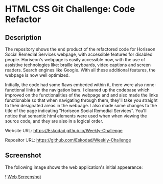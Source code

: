 # HTML CSS Git Challenge: Code Refactor

## Description

The repository shows the end product of the refactored code for Horiseon Social Remedial Services webpage, with accessible features for disabled people. Horiseon's webpage is easily accessible now, with the use of assistive technologies like: braille keyboards, video captions and screen readers. Search engines like Google. With all these additional features, the webpage is now well optimized.

Initially, the code had some flaws embeded within it, there were also none-functional links in the navigation bars. I cleaned up the codebase which improved on the functionalities of the webpage and and also made the links functionable so that when navigating through them, they'll take you straight to their designated areas in the webpage. I also made some changes to the title of the page indicating "Horiseon Social Remedial Services".  You'll notice that semantic html elements were used when when viewing the source code, and they are also in a logical order.

Website URL: https://Eskodad.github.io/Weekly-Challenge

Repositor URL: https://github.com/Eskodad/Weekly-Challenge

## Screenshot

The following image shows the web application's initial appearance:

! [Web Screenshot](./asset/image/screenshot)